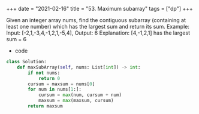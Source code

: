 +++
date = "2021-02-16"
title = "53. Maximum subarray"
tags = ["dp"]
+++

Given an integer array nums, find the contiguous subarray (containing at least one number) which has the largest sum and return its sum.
Example:
Input: [-2,1,-3,4,-1,2,1,-5,4], Output: 6 Explanation: [4,-1,2,1] has the largest sum = 6

- code
```python
class Solution:
    def maxSubArray(self, nums: List[int]) -> int:
        if not nums:
            return 0
        cursum = maxsum = nums[0]
        for num in nums[1:]:
            cursum = max(num, cursum + num)
            maxsum = max(maxsum, cursum)
        return maxsum

```

